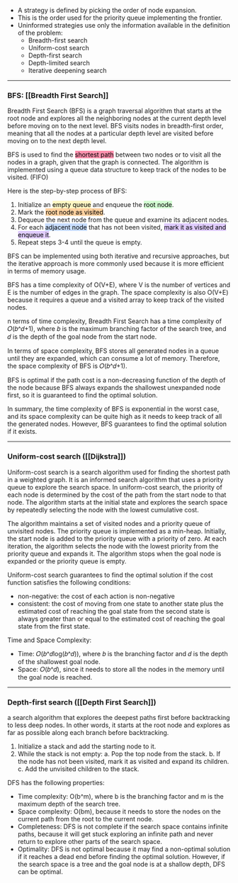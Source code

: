 
- A strategy is defined by picking the order of node expansion. 
- This is the order used for the priority queue implementing the frontier. 
- Uninformed strategies use only the information available in the definition of the problem: 
	- Breadth-first search 
	- Uniform-cost search 
	- Depth-first search 
	- Depth-limited search 
	- Iterative deepening search

---
### BFS: [[Breadth First Search]]

Breadth First Search (BFS) is a graph traversal algorithm that starts at the root node and explores all the neighboring nodes at the current depth level before moving on to the next level. BFS visits nodes in breadth-first order, meaning that all the nodes at a particular depth level are visited before moving on to the next depth level.

BFS is used to find the <mark style="background: #FF5582A6;">shortest path</mark> between two nodes or to visit all the nodes in a graph, given that the graph is connected. The algorithm is implemented using a queue data structure to keep track of the nodes to be visited. (FIFO)

Here is the step-by-step process of BFS: 

1.  Initialize an <mark style="background: #FFF3A3A6;">empty queue</mark> and enqueue the <mark style="background: #BBFABBA6;">root node</mark>.
2.  Mark the <mark style="background: #FFB86CA6;">root node as visited</mark>.
3.  Dequeue the next node from the queue and examine its adjacent nodes.
4.  For each <mark style="background: #ADCCFFA6;">adjacent node</mark> that has not been visited, <mark style="background: #D2B3FFA6;">mark it as visited and enqueue it</mark>.
5.  Repeat steps 3-4 until the queue is empty.

BFS can be implemented using both iterative and recursive approaches, but the iterative approach is more commonly used because it is more efficient in terms of memory usage.

BFS has a time complexity of O(V+E), where V is the number of vertices and E is the number of edges in the graph. The space complexity is also O(V+E) because it requires a queue and a visited array to keep track of the visited nodes.

n terms of time complexity, Breadth First Search has a time complexity of 𝑂(𝑏^𝑑+1), where 𝑏 is the maximum branching factor of the search tree, and 𝑑 is the depth of the goal node from the start node.

In terms of space complexity, BFS stores all generated nodes in a queue until they are expanded, which can consume a lot of memory. Therefore, the space complexity of BFS is 𝑂(𝑏^𝑑+1).

BFS is optimal if the path cost is a non-decreasing function of the depth of the node because BFS always expands the shallowest unexpanded node first, so it is guaranteed to find the optimal solution.

In summary, the time complexity of BFS is exponential in the worst case, and its space complexity can be quite high as it needs to keep track of all the generated nodes. However, BFS guarantees to find the optimal solution if it exists.

----

### Uniform-cost search ([[Dijkstra]])

Uniform-cost search is a search algorithm used for finding the shortest path in a weighted graph. It is an informed search algorithm that uses a priority queue to explore the search space. In uniform-cost search, the priority of each node is determined by the cost of the path from the start node to that node. The algorithm starts at the initial state and explores the search space by repeatedly selecting the node with the lowest cumulative cost.

The algorithm maintains a set of visited nodes and a priority queue of unvisited nodes. The priority queue is implemented as a min-heap. Initially, the start node is added to the priority queue with a priority of zero. At each iteration, the algorithm selects the node with the lowest priority from the priority queue and expands it. The algorithm stops when the goal node is expanded or the priority queue is empty.

Uniform-cost search guarantees to find the optimal solution if the cost function satisfies the following conditions:

-   non-negative: the cost of each action is non-negative
-   consistent: the cost of moving from one state to another state plus the estimated cost of reaching the goal state from the second state is always greater than or equal to the estimated cost of reaching the goal state from the first state.

Time and Space Complexity:

-   Time: 𝑂(𝑏^𝑑log(𝑏^𝑑)), where 𝑏 is the branching factor and 𝑑 is the depth of the shallowest goal node.
-   Space: 𝑂(𝑏^𝑑), since it needs to store all the nodes in the memory until the goal node is reached.

---

### Depth-first search ([[Depth First Search]])

a search algorithm that explores the deepest paths first before backtracking to less deep nodes. In other words, it starts at the root node and explores as far as possible along each branch before backtracking.

1. Initialize a stack and add the starting node to it.
2. While the stack is not empty:
   a. Pop the top node from the stack.
   b. If the node has not been visited, mark it as visited and expand its children.
   c. Add the unvisited children to the stack.

DFS has the following properties:

-   Time complexity: O(b^m), where b is the branching factor and m is the maximum depth of the search tree.
-   Space complexity: O(bm), because it needs to store the nodes on the current path from the root to the current node.
-   Completeness: DFS is not complete if the search space contains infinite paths, because it will get stuck exploring an infinite path and never return to explore other parts of the search space.
-   Optimality: DFS is not optimal because it may find a non-optimal solution if it reaches a dead end before finding the optimal solution. However, if the search space is a tree and the goal node is at a shallow depth, DFS can be optimal.